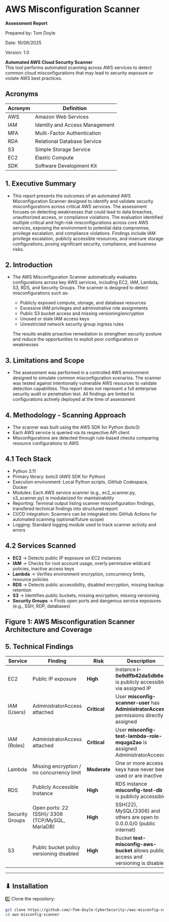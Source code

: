 # AWS Misconfiguration Scanner

**Assessment Report**

  Prepared by: Tom Doyle
  
  Date: 16/06/2025
  
  Version: 1.0

**Automated AWS Cloud Security Scanner**  
This tool performs automated scanning across AWS services to detect common cloud misconfigurations that may lead to security exposure or violate AWS best practices.

## Acronyms

|  Acronym  |            Definition         |
|-----------|-------------------------------|
|    AWS    | Amazon Web Services           |
|    IAM    | Identity and Access Management|
|    MFA    | Multi-Factor Authentication   |
|    RDA    | Relational Database Service   |
|    S3     | Simple Storage Service        |
|    EC2    | Elastic Compute               |
|    SDK    | Software Development Kit      |

## 1. Executive Summary
- This report presents the outcomes of an automated AWS Misconfiguration Scanner designed to identify and validate security misconfigurations across critical AWS services. The assessment focuses on detecting weaknesses that could lead to data breaches, unauthorized access, or compliance violations. The evaluation identified multiple critical and high-risk misconfigurations across core AWS services, exposing the environment to potential data compromise, privilege escalation, and compliance violations. Findings include IAM privilege escalation, publicly accessible resources, and insecure storage configurations, posing significant security, compliance, and business risks.

## 2. Introduction
- The AWS Misconfiguration Scanner automatically evaluates configurations across key AWS services, including EC2, IAM, Lambda, S3, RDS, and Security Groups. The scanner is designed to detect misconfigurations such as:
    - Publicly exposed compute, storage, and database resources
    - Excessive IAM privileges and administrative role assignments
    - Public S3 bucket access and missing versioning/encryption
    - Unused or stale IAM access keys
    - Unrestricted network security group ingress rules
 
  The results enable proactive remediation to strengthen security posture and reduce the opportunities to exploit poor configuration or weaknesses

## 3. Limitations and Scope
- The assessment was performed in a controlled AWS environment designed to simulate common misconfiguration scenarios. The scanner was tested against intentionally vulnerable AWS resources to validate detection capabilities. This report does not represent a full enterprise security audit or penetration test. All findings are limited to configurations actively deployed at the time of assessment

## 4. Methodology - Scanning Approach
- The scanner was built using the AWS SDK for Python (boto3)
- Each AWS service is queried via its respective API client
- Misconfigurations are detected through rule-based checks comparing resource configurations to AWS

## 4.1 Tech Stack

- Python 3.11
- Primary library: boto3 (AWS SDK for Python)
- Execution environment: Local Python scripts, GitHub Codespace, Docker
- Modules: Each AWS service scanner (e.g., ec2_scanner.py, s3_scanner.py) is modularized for maintainability
- Reporting: Terminal output listing scanner misconfiguration findings, transfered technical findings into structured report
- CI/CD integration: Scanners can be integrated into GitHub Actions for automated scanning (optional/future scope)
- Logging: Standard logging module used to track scanner activity and errors

## 4.2 Services Scanned

- **EC2** -> Detects public IP exposure on EC2 instances
- **IAM** -> Checks for root account usage, overly permissive wildcard policies, inactive access keys
- **Lambda** -> Verifies environment encryption, concurrency limits, resource policies
- **RDS** -> Detects public accessibility, disabled encryption, missing backup retention
- **S3** -> Identifies public buckets, missing encryption, missing versioning
- **Security Groups** -> Finds open ports and dangerous service exposures (e.g., SSH, RDP, databases)

## Figure 1: AWS Misconfiguration Scanner Architecture and Coverage

## 5. Technical Findings

|  Service      |                    Finding                      |     Risk     |                               Description                                                |
|---------------|-------------------------------------------------|--------------|------------------------------------------------------------------------------------------|
|    EC2        |  Public IP exposure                             |  **High**    | Instance **i-0e9dffb42da5db6ee** is publicly accessible via assigned IP <IP Address>     |
|IAM (Users)    |  AdministratorAccess attached                   |  **Critical**| User **misconfig-scanner-user** has **AdministratorAccess** permissions directly assigned|
|IAM (Roles)    |  AdministratorAccess attached                   |  **Critical**| User **misconfig-test-lambda-role-mquga2ao** is assigned AdministratorAccess             |
|Lambda         |  Missing encryption / no concurrency limit      |  **Moderate**| One or more access keys have never been used or are inactive                             |
|RDS            |  Publicly Accessible Instance                   |  **High**    | RDS instance **misconfig-test-db** is publicly accessible                                |
|Security Groups|  Open ports: 22 (SSH)/ 3306 (TCP/MySQL, MariaDB)|  **High**    | SSH(22), MySQL(3306) and others are open to 0.0.0.0/0 (public internet)                  |
|S3             |  Public bucket policy versioning disabled       |  **High**    | Bucket **test-misconfig-aws-bucket** allows public access and versioning is disabled     |




---

## ⬇ Installation

1️⃣ Clone the repository:

```bash
git clone https://github.com/<Tom-Doyle-CyberSecurity>/aws-misconfig-scanner.git
cd aws-misconfig-scanner
